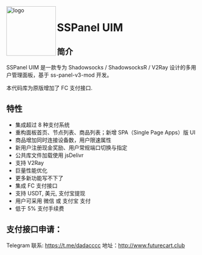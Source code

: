 <img src="https://cdn.jsdelivr.net/npm/skx@0.1.3/img/uim-logo-round.png" alt="logo" width="130" height="130" align="left" />

<h1>SSPanel UIM</h1>

## 简介

SSPanel UIM 是一款专为 Shadowsocks / ShadowsocksR / V2Ray 设计的多用户管理面板，基于 ss-panel-v3-mod 开发。

本代码库为原版增加了 FC 支付接口.

## 特性

- 集成超过 8 种支付系统
- 重构面板首页、节点列表、商品列表；新增 SPA（Single Page Apps）版 UI
- 商品增加同时连接设备数，用户限速属性
- 新用户注册现金奖励、用户常规端口切换与指定
- 公共库文件加载使用 jsDelivr
- 支持 V2Ray
- 巨量性能优化
- 更多新功能写不下了
- 集成 FC 支付接口
- 支持 USDT, 美元, 支付宝提现
- 用户可采用 微信 或 支付宝 支付
- 低于 5% 支付手续费


## 支付接口申请：
Telegram 联系: https://t.me/dadacccc
地址：http://www.futurecart.club
